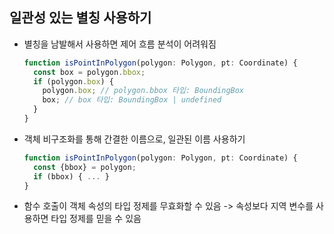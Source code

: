 ## 일관성 있는 별칭 사용하기

- 별칭을 남발해서 사용하면 제어 흐름 분석이 어려워짐
  ```typescript
  function isPointInPolygon(polygon: Polygon, pt: Coordinate) {
    const box = polygon.bbox;
    if (polygon.box) {
      polygon.box; // polygon.bbox 타입: BoundingBox
      box; // box 타입: BoundingBox | undefined
    }
  }
  ```
- 객체 비구조화를 통해 간결한 이름으로, 일관된 이름 사용하기
  ```typescript
  function isPointInPolygon(polygon: Polygon, pt: Coordinate) {
    const {bbox} = polygon;
    if (bbox) { ... }
  }
  ```
- 함수 호출이 객체 속성의 타입 정제를 무효화할 수 있음 -> 속성보다 지역 변수를 사용하면 타입 정제를 믿을 수 있음
